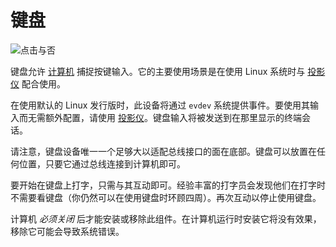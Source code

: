 # 键盘
![点击与否](block:oc2r:keyboard)

键盘允许 [计算机](computer.md) 捕捉按键输入。它的主要使用场景是在使用 Linux 系统时与 [投影仪](projector.md) 配合使用。

在使用默认的 Linux 发行版时，此设备将通过 `evdev` 系统提供事件。要使用其输入而无需额外配置，请使用 [投影仪](projector.md)。键盘输入将被发送到在那里显示的终端会话。

请注意，键盘设备唯一一个足够大以适配总线接口的面在底部。键盘可以放置在任何位置，只要它通过总线连接到计算机即可。

要开始在键盘上打字，只需与其互动即可。经验丰富的打字员会发现他们在打字时不需要看键盘（你仍然可以在使用键盘时环顾四周）。再次互动以停止使用键盘。

计算机 *必须关闭* 后才能安装或移除此组件。在计算机运行时安装它将没有效果，移除它可能会导致系统错误。
